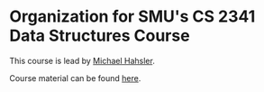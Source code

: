 # Organization for SMU's CS 2341 Data Structures Course

This course is lead by [Michael Hahsler](https://github.com/mhahsler).

Course material can be found [here](https://github.com/mhahsler/CS2341).

